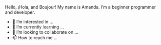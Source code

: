 Hello, ¡Hola, and Boujour! My name is Amanda. I'm a beginner programmer and developer.
- 👀 I’m interested in ...
- 🌱 I’m currently learning ...
- 💞️ I’m looking to collaborate on ...
- 📫 How to reach me ...

<!---
AmandaOsenbach/AmandaOsenbach is a ✨ special ✨ repository because its `README.md` (this file) appears on your GitHub profile.
You can click the Preview link to take a look at your changes.
--->
